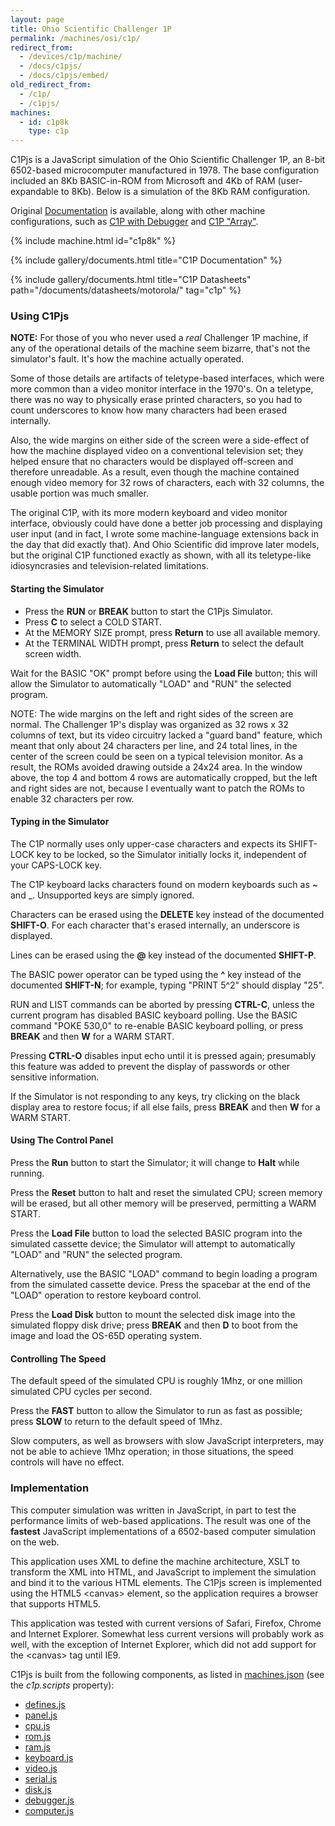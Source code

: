 ```yaml
---
layout: page
title: Ohio Scientific Challenger 1P
permalink: /machines/osi/c1p/
redirect_from:
  - /devices/c1p/machine/
  - /docs/c1pjs/
  - /docs/c1pjs/embed/
old_redirect_from:
  - /c1p/
  - /c1pjs/
machines:
  - id: c1p8k
    type: c1p
---
```


C1Pjs is a JavaScript simulation of the Ohio Scientific Challenger 1P, an 8-bit 6502-based microcomputer
manufactured in 1978.  The base configuration included an 8Kb BASIC-in-ROM from Microsoft and 4Kb of RAM
(user-expandable to 8Kb).  Below is a simulation of the 8Kb RAM configuration.

Original [Documentation](#c1p-documentation) is available, along with other machine configurations, such as
[C1P with Debugger](debugger/) and [C1P "Array"](array/).

{% include machine.html id="c1p8k" %}

{% include gallery/documents.html title="C1P Documentation" %}

{% include gallery/documents.html title="C1P Datasheets" path="/documents/datasheets/motorola/" tag="c1p" %}

### Using C1Pjs

**NOTE:** For those of you who never used a *real* Challenger 1P machine, if any of the operational
details of the machine seem bizarre, that's not the simulator's fault.  It's how the machine
actually operated.

Some of those details are artifacts of teletype-based interfaces, which were more common
than a video monitor interface in the 1970's.  On a teletype, there was no way to physically
erase printed characters, so you had to count underscores to know how many characters had been
erased internally.

Also, the wide margins on either side of the screen were a side-effect of how the machine
displayed video on a conventional television set; they helped ensure that no characters would be
displayed off-screen and therefore unreadable.  As a result, even though the machine contained
enough video memory for 32 rows of characters, each with 32 columns, the usable portion was much
smaller.

The original C1P, with its more modern keyboard and video monitor interface, obviously could
have done a better job processing and displaying user input (and in fact, I wrote some
machine-language extensions back in the day that did exactly that).  And Ohio Scientific did improve
later models, but the original C1P functioned exactly as shown, with all its teletype-like
idiosyncrasies and television-related limitations.

#### Starting the Simulator

  - Press the **RUN** or **BREAK** button to start the C1Pjs Simulator.
  - Press **C** to select a COLD START.
  - At the MEMORY SIZE prompt, press **Return** to use all available memory.
  - At the TERMINAL WIDTH prompt, press **Return** to select the default screen width.

Wait for the BASIC "OK" prompt before using the **Load File** button;
this will allow the Simulator to automatically "LOAD" and "RUN" the selected program.

NOTE: The wide margins on the left and right sides of the screen are normal.
The Challenger 1P's display was organized as 32 rows x 32 columns of text,
but its video circuitry lacked a "guard band" feature, which meant that only
about 24 characters per line, and 24 total lines, in the center of the screen
could be seen on a typical television monitor. As a result, the ROMs avoided
drawing outside a 24x24 area.  In the window above, the top 4 and bottom 4 rows
are automatically cropped, but the left and right sides are not, because I
eventually want to patch the ROMs to enable 32 characters per row.

#### Typing in the Simulator

The C1P normally uses only upper-case characters and expects its SHIFT-LOCK key to be locked,
so the Simulator initially locks it, independent of your CAPS-LOCK key.

The C1P keyboard lacks characters found on modern keyboards such as ~ and \_.
Unsupported keys are simply ignored.

Characters can be erased using the **DELETE** key instead of the documented **SHIFT-O**.
For each character that's erased internally, an underscore is displayed.

Lines can be erased using the **@** key instead of the documented **SHIFT-P**.

The BASIC power operator can be typed using the **^** key instead of the documented **SHIFT-N**;
for example, typing "PRINT 5^2" should display "25".

RUN and LIST commands can be aborted by pressing **CTRL-C**, unless the current program has
disabled BASIC keyboard polling. Use the BASIC command "POKE 530,0" to re-enable BASIC keyboard polling,
or press **BREAK** and then **W** for a WARM START.

Pressing **CTRL-O** disables input echo until it is pressed again;
presumably this feature was added to prevent the display of passwords or other sensitive information.

If the Simulator is not responding to any keys, try clicking on the black display area to restore focus;
if all else fails, press **BREAK** and then **W** for a WARM START.

#### Using The Control Panel

Press the **Run** button to start the Simulator; it will change to **Halt** while running.

Press the **Reset** button to halt and reset the simulated CPU; screen memory will be erased,
but all other memory will be preserved, permitting a WARM START.

Press the **Load File** button to load the selected BASIC program into the simulated cassette device;
the Simulator will attempt to automatically "LOAD" and "RUN" the selected program.

Alternatively, use the BASIC "LOAD" command to begin loading a program from the simulated cassette device.
Press the spacebar at the end of the "LOAD" operation to restore keyboard control.

Press the **Load Disk** button to mount the selected disk image into the simulated floppy disk drive;
press **BREAK** and then **D** to boot from the image and load the OS-65D operating system.

#### Controlling The Speed

The default speed of the simulated CPU is roughly 1Mhz, or one million simulated CPU cycles per second.

Press the **FAST** button to allow the Simulator to run as fast as possible; press **SLOW** to return to
the default speed of 1Mhz.

Slow computers, as well as browsers with slow JavaScript interpreters, may not be able to achieve 1Mhz operation;
in those situations, the speed controls will have no effect.

### Implementation

This computer simulation was written in JavaScript, in part to test the performance limits of web-based applications.
The result was one of the **fastest** JavaScript implementations of a 6502-based computer simulation on the web.

This application uses XML to define the machine architecture, XSLT to transform the XML into HTML, and JavaScript
to implement the simulation and bind it to the various HTML elements. The C1Pjs screen is implemented using the HTML5
&lt;canvas&gt; element, so the application requires a browser that supports HTML5.

This application was tested with current versions of Safari, Firefox, Chrome and Internet Explorer. Somewhat less
current versions will probably work as well, with the exception of Internet Explorer, which did not add support for
the &lt;canvas&gt; tag until IE9.

C1Pjs is built from the following components, as listed in [machines.json](/configs/machines.json) (see the *c1p.scripts* property):

  - [defines.js](lib/defines.js)
  - [panel.js](lib/panel.js)
  - [cpu.js](lib/cpu.js)
  - [rom.js](lib/rom.js)
  - [ram.js](lib/ram.js)
  - [keyboard.js](lib/keyboard.js)
  - [video.js](lib/video.js)
  - [serial.js](lib/serial.js)
  - [disk.js](lib/disk.js)
  - [debugger.js](lib/debugger.js)
  - [computer.js](lib/computer.js)

